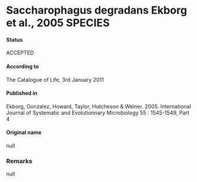 Saccharophagus degradans Ekborg et al., 2005 SPECIES
=======

#### Status
ACCEPTED

#### According to
The Catalogue of Life, 3rd January 2011

#### Published in
Ekborg, Gonzalez, Howard, Taylor, Hutcheson & Weiner. 2005. International Journal of Systematic and Evolutionnary Microbiology 55 : 1545-1549, Part 4

#### Original name
null

### Remarks
null
